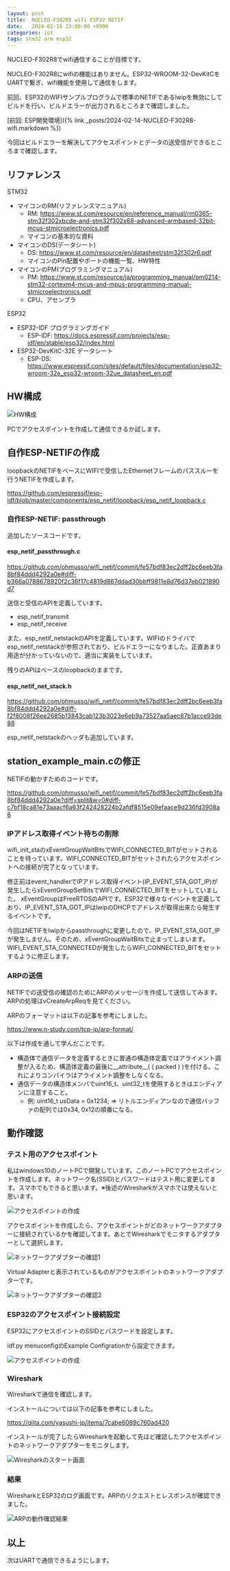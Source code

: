 ```yaml
---
layout: post
title:  NUCLEO-F302R8 wifi ESP32 NETIF
date:   2024-02-18 23:00:00 +0900
categories: iot
tags: stm32 arm esp32
---
```


NUCLEO-F302R8でwifi通信することが目標です。

NUCLEO-F302R8にwifiの機能はありません。ESP32-WROOM-32-DevKitCをUARTで繋ぎ、wifi機能を使用して通信をします。

前回、ESP32のWIFIサンプルプログラムで標準のNETIFであるlwipを無効にしてビルドを行い、ビルドエラーが出力されるところまで確認しました。

[前回: ESP開発環境]({% link _posts/2024-02-14-NUCLEO-F302R8-wifi.markdown %})

今回はビルドエラーを解決してアクセスポイントとデータの送受信ができるところまで確認します。

## リファレンス

STM32

* マイコンのRM(リファレンスマニュアル)
  * RM: <https://www.st.com/resource/en/reference_manual/rm0365-stm32f302xbcde-and-stm32f302x68-advanced-armbased-32bit-mcus-stmicroelectronics.pdf>
  * マイコンの基本的な資料
* マイコンのDS(データシート)
  * DS: <https://www.st.com/resource/en/datasheet/stm32f302r6.pdf>
  * マイコンのPin配置やポートの機能一覧、HW特性
* マイコンのPM(プログラミングマニュアル)
  * PM: <https://www.st.com/resource/ja/programming_manual/pm0214-stm32-cortexm4-mcus-and-mpus-programming-manual-stmicroelectronics.pdf>
  * CPU、アセンブラ

ESP32

* ESP32-IDF プログラミングガイド
  * ESP-IDF: <https://docs.espressif.com/projects/esp-idf/en/stable/esp32/index.html>
* ESP32-DevKitC-32E データシート
  * ESP-DS: <https://www.espressif.com/sites/default/files/documentation/esp32-wroom-32e_esp32-wroom-32ue_datasheet_en.pdf>

## HW構成

![HW構成](/assets/images/image-2024-02-18-wifi-netif-hw.png)

PCでアクセスポイントを作成して通信できるか試します。

## 自作ESP-NETIFの作成

loopbackのNETIFをベースにWIFIで受信したEthernetフレームのパススルーを行うNETIFを作成します。

<https://github.com/espressif/esp-idf/blob/master/components/esp_netif/loopback/esp_netif_loopback.c>

### 自作ESP-NETIF: passthrough

追加したソースコードです。

#### esp_netif_passthrough.c

<https://github.com/ohmusso/wifi_netif/commit/fe57bdf83ec2dff2bc6eeb3fa8bf84ddd4292a0e#diff-b366a0788678920f2c36f17c4819d867ddad30bbff9811e8d76d37eb021890d7>

送信と受信のAPIを定義しています。

* esp_netif_transmit
* esp_netif_receive

また、esp_netif_netstackのAPIを定義しています。WIFIのドライバでesp_netif_netstackが参照されており、ビルドエラーになりました。正直あまり用途が分かっていないので、適当に実装をしています。

残りのAPIはベースのloopbackのままです。

#### esp_netif_net_stack.h

<https://github.com/ohmusso/wifi_netif/commit/fe57bdf83ec2dff2bc6eeb3fa8bf84ddd4292a0e#diff-f2f8008f26ee2685b13843cab123b3023e6eb9a73527aa5aec87b1acce93de88>

esp_netif_netstackのヘッダも追加しています。

## station_example_main.cの修正

NETIFの動かすためのコードです。

<https://github.com/ohmusso/wifi_netif/commit/fe57bdf83ec2dff2bc6eeb3fa8bf84ddd4292a0e?diff=split&w=0#diff-c7bf18ca81e73aaacf6a63f242428224b2afdf8515e09efaace9d236fd3908a6>

### IPアドレス取得イベント待ちの削除

wifi_init_staのxEventGroupWaitBitsでWIFI_CONNECTED_BITがセットされることを待っています。WIFI_CONNECTED_BITがセットされたらアクセスポイントへの接続が完了となっています。

修正前はevent_handlerでIPアドレス取得イベント(IP_EVENT_STA_GOT_IP)が発生したらxEventGroupSetBitsでWIFI_CONNECTED_BITをセットしていました。
xEventGroupはFreeRTOSのAPIです。ESP32で様々なイベントを定義しており、IP_EVENT_STA_GOT_IPはlwipのDHCPでアドレスが取得出来たら発生するイベントです。

今回はNETIFをlwipからpassthroughに変更したので、IP_EVENT_STA_GOT_IPが発生しません。そのため、xEventGroupWaitBitsで止まってしまいます。WIFI_EVENT_STA_CONNECTEDが発生したらWIFI_CONNECTED_BITをセットするように修正します。

### ARPの送信

NETIFでの送受信の確認のためにARPのメッセージを作成して送信してみます。ARPの処理はvCreateArpReqを見てください。

ARPのフォーマットは以下の記事を参考にしました。

<https://www.n-study.com/tcp-ip/arp-format/>

以下は作成を通して学んだことです。

* 構造体で通信データを定義するときに普通の構造体定義ではアライメント調整が入るため、構造体定義の最後に__attribute__( ( packed ) )を付ける。これによりコンパイラはアライメント調整をしなくなる。
* 通信データの構造体メンバでuint16_t、uint32_tを使用するときはエンディアンに注意すること。
  * 例: uint16_t usData = 0x1234; ⇒ リトルエンディアンなので通信バッファの配列では0x34, 0x12の順番になる。

## 動作確認

### テスト用のアクセスポイント

私はwindows10のノートPCで開発しています。このノートPCでアクセスポイントを作成します。ネットワーク名(SSID)とパスワードはテスト用に変更してます。スマホでもできると思います。※後述のWiresharkがスマホでは使えないと思います。

![アクセスポイントの作成](/assets/images/image-2024-02-18-wifi-ap.png)

アクセスポイントを作成したら、アクセスポイントがどのネットワークアダプターに接続されているかを確認してます。あとでWiresharkでモニタするアダプターとして選択します。

![ネットワークアダプターの確認1](/assets/images/image-2024-02-18-wifi-ap-adapter.png)

Virtual Adapterと表示されているものがアクセスポイントのネットワークアダプターです。

![ネットワークアダプターの確認2](/assets/images/image-2024-02-18-wifi-ap-adapter-local.png)

### ESP32のアクセスポイント接続設定

ESP32にアクセスポイントのSSIDとパスワードを設定します。

idf.py menuconfigのExample Configrationから設定できます。

![アクセスポイントの作成](/assets/images/image-2024-02-18-wifi-esp32-config.png)

### Wireshark

Wiresharkで通信を確認します。

インストールについては以下の記事を参考にしました。

<https://qiita.com/yasushi-jp/items/7cabe6089c760ad420>

インストールが完了したらWiresharkを起動して先ほど確認したアクセスポイントのネットワークアダプターをモニタします。

![Wiresharkのスタート画面](/assets/images/image-2024-02-18-wifi-wireshark.png)

### 結果

WiresharkとESP32のログ画面です。ARPのリクエストとレスポンスが確認できました。

![ARPの動作確認結果](/assets/images/image-2024-02-18-wifi-netif-arp.png)

## 以上

次はUARTで通信できるようにします。
